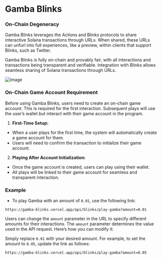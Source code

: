 # Gamba Blinks

### On-Chain Degeneracy

Gamba Blinks leverages the Actions and Blinks protocols to share interactive Solana transactions through URLs. When shared, these URLs can unfurl into full experiences, like a preview, within clients that support Blinks, such as Twitter.

Gamba Blinks is fully on-chain and provably fair, with all interactions and transactions being transparent and verifiable. Integration with Blinks allows seamless sharing of Solana transactions through URLs.

![image](https://github.com/BankkRoll/gamba-blinks/assets/106103625/9ac42177-e9b1-487e-9cc4-3e852cef5741)

### On-Chain Game Account Requirement

Before using Gamba Blinks, users need to create an on-chain game account. This is required for the first interaction. Subsequent plays will use the user’s wallet but interact with their game account in the program.

1. **First-Time Setup:**
- When a user plays for the first time, the system will automatically create a game account for them.
- Users will need to confirm the transaction to initialize their game account.

2. **Playing After Account Initialization:**
- Once the game account is created, users can play using their wallet.
- All plays will be linked to their game account for seamless and transparent interaction.

### Example

- To play Gamba with an amount of `0.01`, use the following link:

```
https://gamba-blinks.vercel.app/api/blinks/play-gamba?amount=0.01
```

Users can change the `amount` parameter in the URL to specify different amounts for their interactions. The `amount` parameter determines the value used in the API request. Here’s how you can modify it:

Simply replace `0.01` with your desired amount. For example, to set the amount to `0.05`, update the link as follows:

```
https://gamba-blinks.vercel.app/api/blinks/play-gamba?amount=0.05
```
